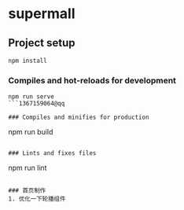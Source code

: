 # supermall

## Project setup
```
npm install
```

### Compiles and hot-reloads for development
```
npm run serve
```1367159064@qq

### Compiles and minifies for production
```
npm run build
```

### Lints and fixes files
```
npm run lint
```

### 首页制作
1. 优化一下轮播组件


